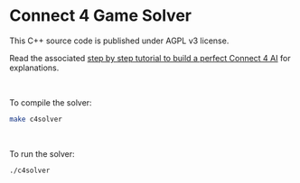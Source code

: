 # Connect 4 Game Solver

This C++ source code is published under AGPL v3 license.

Read the associated [step by step tutorial to build a perfect Connect 4 AI](http://blog.gamesolver.org) for explanations.

<br>

To compile the solver:
```bash
make c4solver
```
<br>

To run the solver:
```bash
./c4solver
```